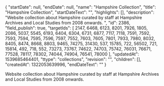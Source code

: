 {
  "startDate": null, 
  "endDate": null, 
  "name": "Hampshire Collection", 
  "title": "Hampshire Collection", 
  "startDateText": "", 
  "highlights": [], 
  "description": "Website collection about Hampshire curated by staff at Hampshire Archives and Local Studies from 2008 onwards. ", 
  "id": 2386, 
  "field_publish": true, 
  "targetIds": [
    2147, 
    6468, 
    6123, 
    8201, 
    7926, 
    1805, 
    2086, 
    5037, 
    5545, 
    6193, 
    6404, 
    6304, 
    6731, 
    6877, 
    7117, 
    7118, 
    7591, 
    7592, 
    7593, 
    7594, 
    7595, 
    7596, 
    7597, 
    7552, 
    7603, 
    7605, 
    7801, 
    7933, 
    7980, 
    8032, 
    8405, 
    8474, 
    8668, 
    8803, 
    9465, 
    74275, 
    31430, 
    537, 
    15785, 
    722, 
    56502, 
    721, 
    15814, 
    492, 
    718, 
    552, 
    73273, 
    73767, 
    74622, 
    74703, 
    75742, 
    76031, 
    76671, 
    77528, 
    78117, 
    78302, 
    74044, 
    74904, 
    76541, 
    78000
  ], 
  "updatedAt": 1539685464401, 
  "ttype": "collections", 
  "revision": "", 
  "children": [], 
  "createdAt": 1322053639996, 
  "endDateText": ""
}

Website collection about Hampshire curated by staff at Hampshire Archives and Local Studies from 2008 onwards. 